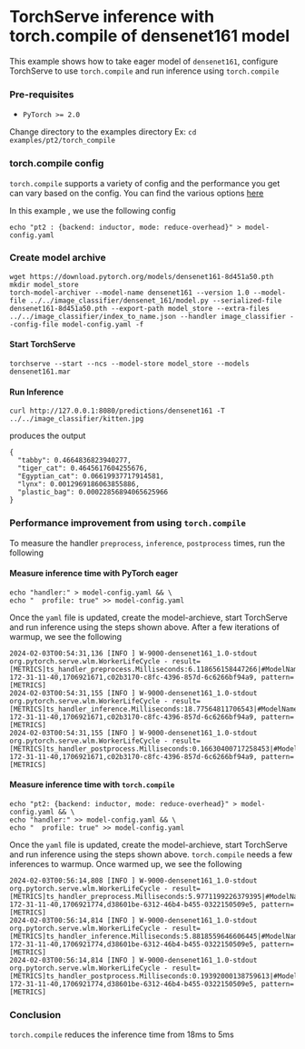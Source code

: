 
# TorchServe inference with torch.compile of densenet161 model

This example shows how to take eager model of `densenet161`, configure TorchServe to use `torch.compile` and run inference using `torch.compile`


### Pre-requisites

- `PyTorch >= 2.0`

Change directory to the examples directory
Ex:  `cd  examples/pt2/torch_compile`


### torch.compile config

`torch.compile` supports a variety of config and the performance you get can vary based on the config. You can find the various options [here](https://pytorch.org/docs/stable/generated/torch.compile.html)

In this example , we use the following config

```
echo "pt2 : {backend: inductor, mode: reduce-overhead}" > model-config.yaml
```

### Create model archive

```
wget https://download.pytorch.org/models/densenet161-8d451a50.pth
mkdir model_store
torch-model-archiver --model-name densenet161 --version 1.0 --model-file ../../image_classifier/densenet_161/model.py --serialized-file densenet161-8d451a50.pth --export-path model_store --extra-files ../../image_classifier/index_to_name.json --handler image_classifier --config-file model-config.yaml -f
```

#### Start TorchServe
```
torchserve --start --ncs --model-store model_store --models densenet161.mar
```

#### Run Inference

```
curl http://127.0.0.1:8080/predictions/densenet161 -T ../../image_classifier/kitten.jpg
```

produces the output

```
{
  "tabby": 0.4664836823940277,
  "tiger_cat": 0.4645617604255676,
  "Egyptian_cat": 0.06619937717914581,
  "lynx": 0.0012969186063855886,
  "plastic_bag": 0.00022856894065625966
}
```

### Performance improvement from using `torch.compile`

To measure the handler `preprocess`, `inference`, `postprocess` times, run the following

#### Measure inference time with PyTorch eager

```
echo "handler:" > model-config.yaml && \
echo "  profile: true" >> model-config.yaml
```

Once the `yaml` file is updated, create the model-archieve, start TorchServe and run inference using the steps shown above.
After a few iterations of warmup, we see the following

```
2024-02-03T00:54:31,136 [INFO ] W-9000-densenet161_1.0-stdout org.pytorch.serve.wlm.WorkerLifeCycle - result=[METRICS]ts_handler_preprocess.Milliseconds:6.118656158447266|#ModelName:densenet161,Level:Model|#type:GAUGE|#hostname:ip-172-31-11-40,1706921671,c02b3170-c8fc-4396-857d-6c6266bf94a9, pattern=[METRICS]
2024-02-03T00:54:31,155 [INFO ] W-9000-densenet161_1.0-stdout org.pytorch.serve.wlm.WorkerLifeCycle - result=[METRICS]ts_handler_inference.Milliseconds:18.77564811706543|#ModelName:densenet161,Level:Model|#type:GAUGE|#hostname:ip-172-31-11-40,1706921671,c02b3170-c8fc-4396-857d-6c6266bf94a9, pattern=[METRICS]
2024-02-03T00:54:31,155 [INFO ] W-9000-densenet161_1.0-stdout org.pytorch.serve.wlm.WorkerLifeCycle - result=[METRICS]ts_handler_postprocess.Milliseconds:0.16630400717258453|#ModelName:densenet161,Level:Model|#type:GAUGE|#hostname:ip-172-31-11-40,1706921671,c02b3170-c8fc-4396-857d-6c6266bf94a9, pattern=[METRICS]
```

#### Measure inference time with `torch.compile`

```
echo "pt2: {backend: inductor, mode: reduce-overhead}" > model-config.yaml && \
echo "handler:" >> model-config.yaml && \
echo "  profile: true" >> model-config.yaml
```

Once the `yaml` file is updated, create the model-archieve, start TorchServe and run inference using the steps shown above.
`torch.compile` needs a few inferences to warmup. Once warmed up, we see the following
```
2024-02-03T00:56:14,808 [INFO ] W-9000-densenet161_1.0-stdout org.pytorch.serve.wlm.WorkerLifeCycle - result=[METRICS]ts_handler_preprocess.Milliseconds:5.9771199226379395|#ModelName:densenet161,Level:Model|#type:GAUGE|#hostname:ip-172-31-11-40,1706921774,d38601be-6312-46b4-b455-0322150509e5, pattern=[METRICS]
2024-02-03T00:56:14,814 [INFO ] W-9000-densenet161_1.0-stdout org.pytorch.serve.wlm.WorkerLifeCycle - result=[METRICS]ts_handler_inference.Milliseconds:5.8818559646606445|#ModelName:densenet161,Level:Model|#type:GAUGE|#hostname:ip-172-31-11-40,1706921774,d38601be-6312-46b4-b455-0322150509e5, pattern=[METRICS]
2024-02-03T00:56:14,814 [INFO ] W-9000-densenet161_1.0-stdout org.pytorch.serve.wlm.WorkerLifeCycle - result=[METRICS]ts_handler_postprocess.Milliseconds:0.19392000138759613|#ModelName:densenet161,Level:Model|#type:GAUGE|#hostname:ip-172-31-11-40,1706921774,d38601be-6312-46b4-b455-0322150509e5, pattern=[METRICS]
```

### Conclusion

`torch.compile` reduces the inference time from 18ms to 5ms
